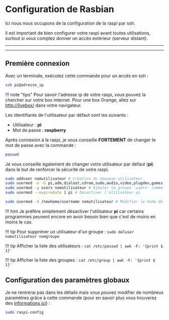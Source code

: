 # Configuration de Rasbian

Ici nous nous occupons de la configuration de la raspi par ssh.

Il est important de bien configurer votre raspi avant toutes utilisations, surtout si vous comptez donner un accès extérieur (serveur distant).

___
___

## Première connexion

Avec un terminale, exécutez cette commande pour un accès en ssh :

```bash
ssh pi@adresse_ip
```

!!! note "tips"
    Pour savoir l'adresse ip de votre raspi, vous pouvez la chercher sur votre box internet.
    Pour une box Orange, allez sur [http://livebox/](http://livebox/) dans votre navigateur.

Les identifiants de l'utilisateur par défaut sont les suivants :

* Utilisateur : **pi**
* Mot de passe : **raspberry**

Après connexion à la raspi, je vous conseille **FORTEMENT** de changer le mot de passe avec la commande :

```bash
passwd
```

Je vous conseille également de changer votre utilisateur par défaut (**pi**) dans le but de renforcer la sécurité de votre raspi.

```bash
sudo adduser nomutilisateur # Création du nouveau utilisateur
sudo usermod -a -G pi,adm,dialout,cdrom,sudo,audio,video,plugdev,games,users,input,netdev,lpadmin,gpio,i2c,spi,www-data nomutilisateur # Ajout de tout les groupes dont pi fait partie
sudo usermod -g users nomutilisateur # Ajouter le groupe 'users' comme groupe principal
sudo usermod --expiredate 1 pi # Désactiver l'utilisateur pi

sudo usermod -d /newhome/username nomutilisateur # Modifier le home de l'utilisateur
```

!!! hint
    Je préfère simplement désactiver l'utilisateur **pi** car certains programmes peuvent encore en avoir besoin bien que c'est de moins en moins le cas.

!!! tip
    Pour supprimer un utilisateur d'un groupe :
    ```sudo deluser nomutilisateur nomgroupe```

!!! tip
    Afficher la liste des utilisateurs :
    ```cat /etc/passwd | awk -F: '{print $ 1}'```

!!! tip
    Afficher la liste des groupes :
    ```cat /etc/group | awk -F: '{print $ 1}'```

## Configuration des paramètres globaux

Je ne rentrerai pas dans les détails mais vous pouvez modifier de nombreux paramètres grâce à cette commande (pour en savoir plus vous trouverez des [informations ici](https://www.raspberrypi.org/documentation/configuration/raspi-config.md)) :

```bash
sudo raspi-config
```
